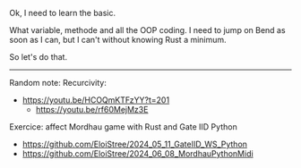 
Ok, I need to learn the basic.

What variable, methode and all the OOP coding. 
I need to jump on Bend as soon as I can, but I can't without knowing Rust a minimum.

So let's do that.




----------

Random note:
Recurcivity: 
- https://youtu.be/HCOQmKTFzYY?t=201
  - https://youtu.be/rf60MejMz3E


Exercice: affect Mordhau game with Rust and Gate IID Python
- https://github.com/EloiStree/2024_05_11_GateIID_WS_Python
- https://github.com/EloiStree/2024_06_08_MordhauPythonMidi
